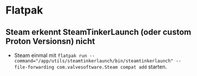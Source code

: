 # Flatpak

## Steam erkennt SteamTinkerLaunch (oder custom Proton Versionsn) nicht

- Steam einmal mit `flatpak run --command="/app/utils/steamtinkerlaunch/bin/steamtinkerlaunch" --file-forwarding com.valvesoftware.Steam compat add` starten.